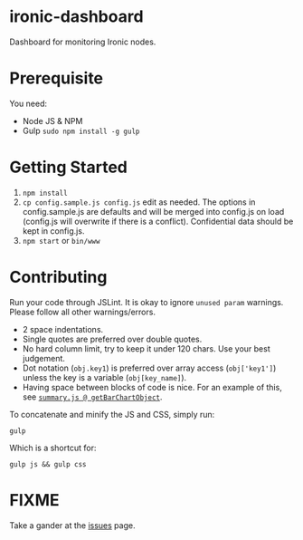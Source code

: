 ironic-dashboard
==============
Dashboard for monitoring Ironic nodes.

Prerequisite
==============
You need:
* Node JS & NPM
* Gulp `sudo npm install -g gulp`

Getting Started
==============

1. `npm install`
2. `cp config.sample.js config.js` edit as needed.  The options in config.sample.js are defaults and will be merged into config.js on load (config.js will overwrite if there is a conflict).  Confidential data should be kept in config.js.
3. `npm start` or `bin/www`

Contributing
==============

Run your code through JSLint. It is okay to ignore `unused param` warnings. Please follow all other warnings/errors.

* 2 space indentations.
* Single quotes are preferred over double quotes.
* No hard column limit, try to keep it under 120 chars. Use your best judgement.
* Dot notation (`obj.key1`) is preferred over array access (`obj['key1']`) unless the key is a variable (`obj[key_name]`).
* Having space between blocks of code is nice. For an example of this, see [`summary.js @ getBarChartObject`](https://github.com/rackerlabs/ironic-dashboard/blob/895786b70d0881a3eed742ff18f03a06238fbcef/routes/summary.js#L53).

To concatenate and minify the JS and CSS, simply run:

    gulp

Which is a shortcut for:
    
    gulp js && gulp css

FIXME
==============
Take a gander at the [issues](https://github.com/rackerlabs/ironic-dashboard/issues?state=open) page.

